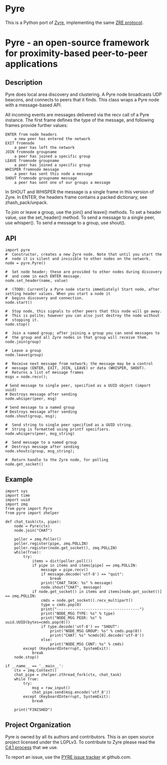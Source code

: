 Pyre
====

This is a Python port of [Zyre](zyre.org), implementing the same [ZRE protocol](http://rfc.zeromq.org/spec:20).

# Pyre - an open-source framework for proximity-based peer-to-peer applications

## Description

Pyre does local area discovery and clustering. A Pyre node broadcasts
UDP beacons, and connects to peers that it finds. This class wraps a
Pyre node with a message-based API.

All incoming events are messages delivered via the recv call of a Pyre
instance. The first frame defines the type of the message, and following
frames provide further values:

    ENTER from node headers
        a new peer has entered the network
    EXIT fromnode
        a peer has left the network
    JOIN fromnode groupname
        a peer has joined a specific group
    LEAVE fromnode groupname
        a peer has joined a specific group
    WHISPER fromnode message
        a peer has sent this node a message
    SHOUT fromnode groupname message
        a peer has sent one of our groups a message

In SHOUT and WHISPER the message is a single frame in this version
of Zyre. In ENTER, the headers frame contains a packed dictionary,
see zhash_pack/unpack.

To join or leave a group, use the join() and leave() methods.
To set a header value, use the set_header() method. To send a message
to a single peer, use whisper(). To send a message to a group, use
shout().

## API

    import pyre
    #  Constructor, creates a new Zyre node. Note that until you start the
    #  node it is silent and invisible to other nodes on the network.
    node = pyre.Pyre()

    #  Set node header; these are provided to other nodes during discovery
    #  and come in each ENTER message.
    node.set_header(name, value)

    #  (TODO: Currently a Pyre node starts immediately) Start node, after setting header values. When you start a node it
    #  begins discovery and connection.
    node.start()

    #  Stop node, this signals to other peers that this node will go away.
    #  This is polite; however you can also just destroy the node without
    #  stopping it.
    node.stop()

    #  Join a named group; after joining a group you can send messages to
    #  the group and all Zyre nodes in that group will receive them.
    node.join(group)

    #  Leave a group
    node.leave(group)

    #  Receive next message from network; the message may be a control
    #  message (ENTER, EXIT, JOIN, LEAVE) or data (WHISPER, SHOUT).
    #  Returns a list of message frames
    msgs = node.recv();

    # Send message to single peer, specified as a UUID object (import uuid)
    # Destroys message after sending
    node.whisper(peer, msg)

    # Send message to a named group
    # Destroys message after sending
    node.shout(group, msg);

    #  Send string to single peer specified as a UUID string.
    #  String is formatted using printf specifiers.
    node.whispers(peer, msg_string)

    #  Send message to a named group
    #  Destroys message after sending
    node.shouts(group, msg_string);
        
    #  Return handle to the Zyre node, for polling
    node.get_socket()


## Example

    import sys
    import time
    import uuid
    import zmq
    from pyre import Pyre
    from pyre import zhelper

    def chat_task(ctx, pipe):
        node = Pyre(ctx)
        node.join("CHAT")

        poller = zmq.Poller()
        poller.register(pipe, zmq.POLLIN)
        poller.register(node.get_socket(), zmq.POLLIN)
        while(True):
            try:
                items = dict(poller.poll())
                if pipe in items and items[pipe] == zmq.POLLIN:
                    message = pipe.recv()
                    if message.decode('utf-8') == "quit":
                        break
                    print("CHAT_TASK: %s" % message)
                    node.shout("CHAT", message)
                if node.get_socket() in items and items[node.get_socket()] == zmq.POLLIN:
                    cmds = node.get_socket().recv_multipart()
                    type = cmds.pop(0)
                    print("-------------------------------------")
                    print("NODE_MSG TYPE: %s" % type)
                    print("NODE_MSG PEER: %s" % uuid.UUID(bytes=cmds.pop(0)))
                    if type.decode('utf-8') == "SHOUT":
                        print("NODE_MSG GROUP: %s" % cmds.pop(0))
                        print("CHAT: %s" %cmds[0].decode('utf-8'))
                    else:
                        print("NODE_MSG CONT: %s" % cmds)
            except (KeyboardInterrupt, SystemExit):
                break
        node.stop()

    if __name__ == '__main__':
        ctx = zmq.Context()
        chat_pipe = zhelper.zthread_fork(ctx, chat_task)
        while True:
            try:
                msg = raw_input()
                chat_pipe.send(msg.encode('utf_8'))
            except (KeyboardInterrupt, SystemExit):
                break

        print("FINISHED")


## Project Organization

Pyre is owned by all its authors and contributors. This is an open source
project licensed under the LGPLv3. To contribute to Zyre please read the
[C4.1 process](http://rfc.zeromq.org/spec:22) that we use.

To report an issue, use the [PYRE issue tracker](https://github.com/zeromq/pyre/issues) at github.com.

